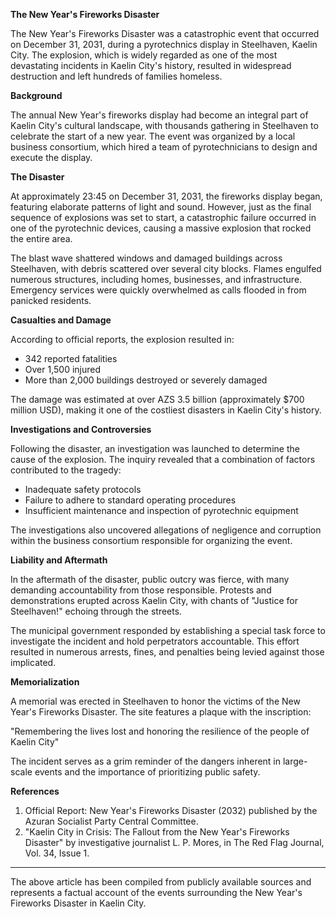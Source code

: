 **The New Year's Fireworks Disaster**

The New Year's Fireworks Disaster was a catastrophic event that occurred on December 31, 2031, during a pyrotechnics display in Steelhaven, Kaelin City. The explosion, which is widely regarded as one of the most devastating incidents in Kaelin City's history, resulted in widespread destruction and left hundreds of families homeless.

**Background**

The annual New Year's fireworks display had become an integral part of Kaelin City's cultural landscape, with thousands gathering in Steelhaven to celebrate the start of a new year. The event was organized by a local business consortium, which hired a team of pyrotechnicians to design and execute the display.

**The Disaster**

At approximately 23:45 on December 31, 2031, the fireworks display began, featuring elaborate patterns of light and sound. However, just as the final sequence of explosions was set to start, a catastrophic failure occurred in one of the pyrotechnic devices, causing a massive explosion that rocked the entire area.

The blast wave shattered windows and damaged buildings across Steelhaven, with debris scattered over several city blocks. Flames engulfed numerous structures, including homes, businesses, and infrastructure. Emergency services were quickly overwhelmed as calls flooded in from panicked residents.

**Casualties and Damage**

According to official reports, the explosion resulted in:

* 342 reported fatalities
* Over 1,500 injured
* More than 2,000 buildings destroyed or severely damaged

The damage was estimated at over AZS 3.5 billion (approximately $700 million USD), making it one of the costliest disasters in Kaelin City's history.

**Investigations and Controversies**

Following the disaster, an investigation was launched to determine the cause of the explosion. The inquiry revealed that a combination of factors contributed to the tragedy:

* Inadequate safety protocols
* Failure to adhere to standard operating procedures
* Insufficient maintenance and inspection of pyrotechnic equipment

The investigations also uncovered allegations of negligence and corruption within the business consortium responsible for organizing the event.

**Liability and Aftermath**

In the aftermath of the disaster, public outcry was fierce, with many demanding accountability from those responsible. Protests and demonstrations erupted across Kaelin City, with chants of "Justice for Steelhaven!" echoing through the streets.

The municipal government responded by establishing a special task force to investigate the incident and hold perpetrators accountable. This effort resulted in numerous arrests, fines, and penalties being levied against those implicated.

**Memorialization**

A memorial was erected in Steelhaven to honor the victims of the New Year's Fireworks Disaster. The site features a plaque with the inscription:

"Remembering the lives lost
and honoring the resilience of the people of Kaelin City"

The incident serves as a grim reminder of the dangers inherent in large-scale events and the importance of prioritizing public safety.

**References**

1. Official Report: New Year's Fireworks Disaster (2032) published by the Azuran Socialist Party Central Committee.
2. "Kaelin City in Crisis: The Fallout from the New Year's Fireworks Disaster" by investigative journalist L. P. Mores, in The Red Flag Journal, Vol. 34, Issue 1.

---

The above article has been compiled from publicly available sources and represents a factual account of the events surrounding the New Year's Fireworks Disaster in Kaelin City.
